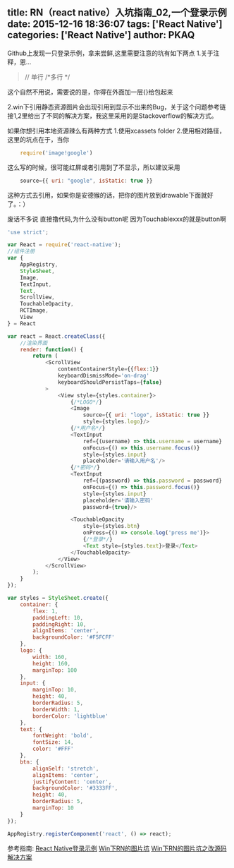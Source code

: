 title: RN（react native）入坑指南_02,一个登录示例
date: 2015-12-16 18:36:07
tags: ['React Native']
categories: ['React Native']
author: PKAQ
---
  Github上发现一只登录示例，拿来尝鲜,这里需要注意的坑有如下两点
  1.关于注释，恩...

>   // 单行
>   /*多行 */

这个自然不用说，需要说的是，你得在外面加一层{}给包起来

2.win下引用静态资源图片会出现引用到显示不出来的Bug，关于这个问题参考链接1,2里给出了不同的解决方案，我这里采用的是Stackoverflow的解决方式。

<!-- more -->
如果你想引用本地资源辣么有两种方式
1.使用xcassets folder
2.使用相对路径，这里的坑点在于，当你
```javascript
	require('image!google')
```
这么写的时候，很可能红屏或者引用到了不显示，所以建议采用
```javascript
	source={{ uri: "google", isStatic: true }}
```
这种方式去引用，如果你是安德猴的话，把你的图片放到drawable下面就好了。：）

废话不多说 直接撸代码,为什么没有button呢 因为Touchablexxx的就是button啊

```javascript
'use strict';

var React = require('react-native');
//组件注册
var {
    AppRegistry,
    StyleSheet,
    Image,
    TextInput,
    Text,
    ScrollView,
    TouchableOpacity,
    RCTImage,
    View
} = React

var react = React.createClass({
    //渲染界面
    render: function() {
        return (
            <ScrollView
                contentContainerStyle={{flex:1}}
                keyboardDismissMode='on-drag'
                keyboardShouldPersistTaps={false}
            >
                <View style={styles.container}>
                    {/*LOGO*/}
                    <Image
                        source={{ uri: "logo", isStatic: true }}
                        style={styles.logo}/>
                    {/*用户名*/}
                    <TextInput
                        ref={(username) => this.username = username}
                        onFocus={() => this.username.focus()}
                        style={styles.input}
                        placeholder='请输入用户名'/>
                    {/*密码*/}
                    <TextInput
                        ref={(password) => this.password = password}
                        onFocus={() => this.password.focus()}
                        style={styles.input}
                        placeholder='请输入密码'
                        password={true}/>

                    <TouchableOpacity
                        style={styles.btn}
                        onPress={() => console.log('press me')}>
                        {/*登录*/}
                        <Text style={styles.text}>登录</Text>
                    </TouchableOpacity>
                </View>
            </ScrollView>
        );
    }
});

var styles = StyleSheet.create({
    container: {
        flex: 1,
        paddingLeft: 10,
        paddingRight: 10,
        alignItems: 'center',
        backgroundColor: '#F5FCFF'
    },
    logo: {
        width: 160,
        height: 160,
        marginTop: 100
    },
    input: {
        marginTop: 10,
        height: 40,
        borderRadius: 5,
        borderWidth: 1,
        borderColor: 'lightblue'
    },
    text: {
        fontWeight: 'bold',
        fontSize: 14,
        color: '#FFF'
    },
    btn: {
        alignSelf: 'stretch',
        alignItems: 'center',
        justifyContent: 'center',
        backgroundColor: '#3333FF',
        height: 40,
        borderRadius: 5,
        marginTop: 10
    }
});

AppRegistry.registerComponent('react', () => react);
```
    

参考指南:
   [React Native登录示例](https://github.com/hufeng/iThink/issues/3)
   [Win下RN的图片坑](http://stackoverflow.com/questions/29308937/trouble-requiring-image-module-in-react-native/33472934#33472934)
   [Win下RN的图片坑之改源码解决方案](http://bbs.react-native.cn/topic/17/0-14-0-16-在windows下开发-图片显示不出来)